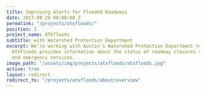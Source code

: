```yaml
---
title: Improving Alerts for Flooded Roadways
date: 2017-08-28 00:00:00 Z
permalink: "/projects/atxfloods/"
position: 2
project_name: ATXfloods
subtitle: with Watershed Protection Department
excerpt: We’re working with Austin’s Watershed Protection Department to improve how
  ATXfloods provides information about the status of roadway closures to the public
  and emergency services.
image_path: "/assets/img/projects/atxfloods/atxfloods.jpg"
active: true
layout: redirect
redirect_to: "/projects/atxfloods/about/overview"
---
```


